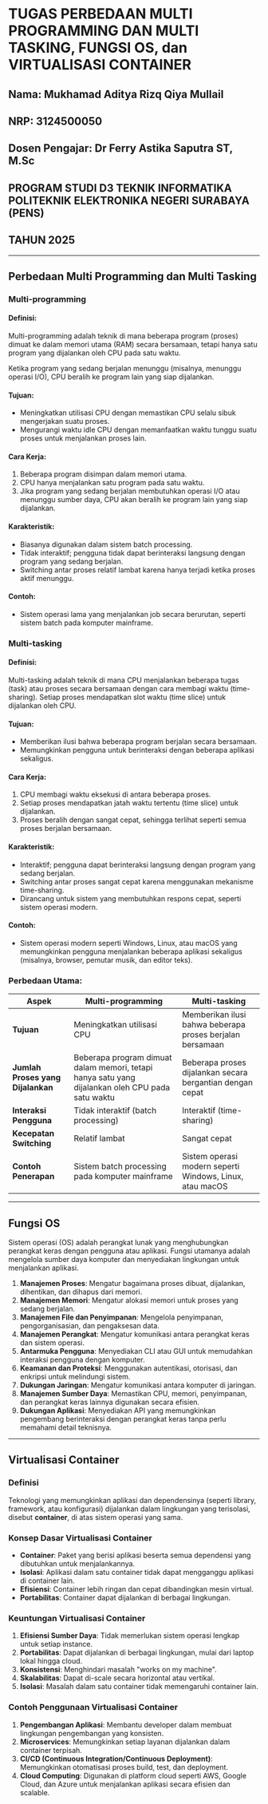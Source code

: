 # TUGAS PERBEDAAN MULTI PROGRAMMING DAN MULTI TASKING, FUNGSI OS, dan VIRTUALISASI CONTAINER

## Nama: Mukhamad Aditya Rizq Qiya Mullail
## NRP: 3124500050
## Dosen Pengajar: Dr Ferry Astika Saputra ST, M.Sc
## PROGRAM STUDI D3 TEKNIK INFORMATIKA POLITEKNIK ELEKTRONIKA NEGERI SURABAYA (PENS)
## TAHUN 2025

---

## Perbedaan Multi Programming dan Multi Tasking

### Multi-programming

#### Definisi:
Multi-programming adalah teknik di mana beberapa program (proses) dimuat ke dalam memori utama (RAM) secara bersamaan, tetapi hanya satu program yang dijalankan oleh CPU pada satu waktu.

Ketika program yang sedang berjalan menunggu (misalnya, menunggu operasi I/O), CPU beralih ke program lain yang siap dijalankan.

#### Tujuan:
- Meningkatkan utilisasi CPU dengan memastikan CPU selalu sibuk mengerjakan suatu proses.
- Mengurangi waktu idle CPU dengan memanfaatkan waktu tunggu suatu proses untuk menjalankan proses lain.

#### Cara Kerja:
1. Beberapa program disimpan dalam memori utama.
2. CPU hanya menjalankan satu program pada satu waktu.
3. Jika program yang sedang berjalan membutuhkan operasi I/O atau menunggu sumber daya, CPU akan beralih ke program lain yang siap dijalankan.

#### Karakteristik:
- Biasanya digunakan dalam sistem batch processing.
- Tidak interaktif; pengguna tidak dapat berinteraksi langsung dengan program yang sedang berjalan.
- Switching antar proses relatif lambat karena hanya terjadi ketika proses aktif menunggu.

#### Contoh:
- Sistem operasi lama yang menjalankan job secara berurutan, seperti sistem batch pada komputer mainframe.

### Multi-tasking

#### Definisi:
Multi-tasking adalah teknik di mana CPU menjalankan beberapa tugas (task) atau proses secara bersamaan dengan cara membagi waktu (time-sharing).
Setiap proses mendapatkan slot waktu (time slice) untuk dijalankan oleh CPU.

#### Tujuan:
- Memberikan ilusi bahwa beberapa program berjalan secara bersamaan.
- Memungkinkan pengguna untuk berinteraksi dengan beberapa aplikasi sekaligus.

#### Cara Kerja:
1. CPU membagi waktu eksekusi di antara beberapa proses.
2. Setiap proses mendapatkan jatah waktu tertentu (time slice) untuk dijalankan.
3. Proses beralih dengan sangat cepat, sehingga terlihat seperti semua proses berjalan bersamaan.

#### Karakteristik:
- Interaktif; pengguna dapat berinteraksi langsung dengan program yang sedang berjalan.
- Switching antar proses sangat cepat karena menggunakan mekanisme time-sharing.
- Dirancang untuk sistem yang membutuhkan respons cepat, seperti sistem operasi modern.

#### Contoh:
- Sistem operasi modern seperti Windows, Linux, atau macOS yang memungkinkan pengguna menjalankan beberapa aplikasi sekaligus (misalnya, browser, pemutar musik, dan editor teks).

### Perbedaan Utama:

| Aspek | Multi-programming | Multi-tasking |
|---|---|---|
| **Tujuan** | Meningkatkan utilisasi CPU | Memberikan ilusi bahwa beberapa proses berjalan bersamaan |
| **Jumlah Proses yang Dijalankan** | Beberapa program dimuat dalam memori, tetapi hanya satu yang dijalankan oleh CPU pada satu waktu | Beberapa proses dijalankan secara bergantian dengan cepat |
| **Interaksi Pengguna** | Tidak interaktif (batch processing) | Interaktif (time-sharing) |
| **Kecepatan Switching** | Relatif lambat | Sangat cepat |
| **Contoh Penerapan** | Sistem batch processing pada komputer mainframe | Sistem operasi modern seperti Windows, Linux, atau macOS |

---

## Fungsi OS

Sistem operasi (OS) adalah perangkat lunak yang menghubungkan perangkat keras dengan pengguna atau aplikasi. Fungsi utamanya adalah mengelola sumber daya komputer dan menyediakan lingkungan untuk menjalankan aplikasi.

1. **Manajemen Proses**: Mengatur bagaimana proses dibuat, dijalankan, dihentikan, dan dihapus dari memori.
2. **Manajemen Memori**: Mengatur alokasi memori untuk proses yang sedang berjalan.
3. **Manajemen File dan Penyimpanan**: Mengelola penyimpanan, pengorganisasian, dan pengaksesan data.
4. **Manajemen Perangkat**: Mengatur komunikasi antara perangkat keras dan sistem operasi.
5. **Antarmuka Pengguna**: Menyediakan CLI atau GUI untuk memudahkan interaksi pengguna dengan komputer.
6. **Keamanan dan Proteksi**: Menggunakan autentikasi, otorisasi, dan enkripsi untuk melindungi sistem.
7. **Dukungan Jaringan**: Mengatur komunikasi antara komputer di jaringan.
8. **Manajemen Sumber Daya**: Memastikan CPU, memori, penyimpanan, dan perangkat keras lainnya digunakan secara efisien.
9. **Dukungan Aplikasi**: Menyediakan API yang memungkinkan pengembang berinteraksi dengan perangkat keras tanpa perlu memahami detail teknisnya.

---

## Virtualisasi Container

### Definisi
Teknologi yang memungkinkan aplikasi dan dependensinya (seperti library, framework, atau konfigurasi) dijalankan dalam lingkungan yang terisolasi, disebut **container**, di atas sistem operasi yang sama. 

### Konsep Dasar Virtualisasi Container

- **Container**: Paket yang berisi aplikasi beserta semua dependensi yang dibutuhkan untuk menjalankannya.
- **Isolasi**: Aplikasi dalam satu container tidak dapat mengganggu aplikasi di container lain.
- **Efisiensi**: Container lebih ringan dan cepat dibandingkan mesin virtual.
- **Portabilitas**: Container dapat dijalankan di berbagai lingkungan.

### Keuntungan Virtualisasi Container

1. **Efisiensi Sumber Daya**: Tidak memerlukan sistem operasi lengkap untuk setiap instance.
2. **Portabilitas**: Dapat dijalankan di berbagai lingkungan, mulai dari laptop lokal hingga cloud.
3. **Konsistensi**: Menghindari masalah "works on my machine".
4. **Skalabilitas**: Dapat di-scale secara horizontal atau vertikal.
5. **Isolasi**: Masalah dalam satu container tidak memengaruhi container lain.

### Contoh Penggunaan Virtualisasi Container

1. **Pengembangan Aplikasi**: Membantu developer dalam membuat lingkungan pengembangan yang konsisten.
2. **Microservices**: Memungkinkan setiap layanan dijalankan dalam container terpisah.
3. **CI/CD (Continuous Integration/Continuous Deployment)**: Memungkinkan otomatisasi proses build, test, dan deployment.
4. **Cloud Computing**: Digunakan di platform cloud seperti AWS, Google Cloud, dan Azure untuk menjalankan aplikasi secara efisien dan scalable.
